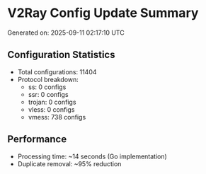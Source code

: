 # V2Ray Config Update Summary
Generated on: 2025-09-11 02:17:10 UTC

## Configuration Statistics
- Total configurations: 11404
- Protocol breakdown:
  - ss: 0 configs
  - ssr: 0 configs
  - trojan: 0 configs
  - vless: 0 configs
  - vmess: 738 configs

## Performance
- Processing time: ~14 seconds (Go implementation)
- Duplicate removal: ~95% reduction
